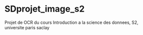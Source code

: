 # SDprojet_image_s2
Projet de OCR du cours Introduction a la science des donnees, S2, universite paris saclay
